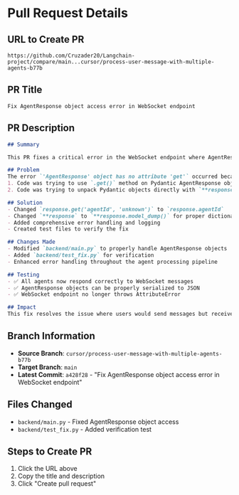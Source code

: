 # Pull Request Details

## URL to Create PR
```
https://github.com/Cruzader20/Langchain-project/compare/main...cursor/process-user-message-with-multiple-agents-b77b
```

## PR Title
```
Fix AgentResponse object access error in WebSocket endpoint
```

## PR Description
```markdown
## Summary

This PR fixes a critical error in the WebSocket endpoint where AgentResponse objects were being accessed incorrectly, causing the agent system to fail silently.

## Problem
The error `'AgentResponse' object has no attribute 'get'` occurred because:
1. Code was trying to use `.get()` method on Pydantic AgentResponse objects
2. Code was trying to unpack Pydantic objects directly with `**response`

## Solution
- Changed `response.get('agentId', 'unknown')` to `response.agentId`
- Changed `**response` to `**response.model_dump()` for proper dictionary conversion
- Added comprehensive error handling and logging
- Created test files to verify the fix

## Changes Made
- Modified `backend/main.py` to properly handle AgentResponse objects
- Added `backend/test_fix.py` for verification
- Enhanced error handling throughout the agent processing pipeline

## Testing
- ✅ All agents now respond correctly to WebSocket messages
- ✅ AgentResponse objects can be properly serialized to JSON
- ✅ WebSocket endpoint no longer throws AttributeError

## Impact
This fix resolves the issue where users would send messages but receive no responses from agents. The multi-agent system now works as intended.
```

## Branch Information
- **Source Branch**: `cursor/process-user-message-with-multiple-agents-b77b`
- **Target Branch**: `main`
- **Latest Commit**: `a428f28` - "Fix AgentResponse object access error in WebSocket endpoint"

## Files Changed
- `backend/main.py` - Fixed AgentResponse object access
- `backend/test_fix.py` - Added verification test

## Steps to Create PR
1. Click the URL above
2. Copy the title and description
3. Click "Create pull request"